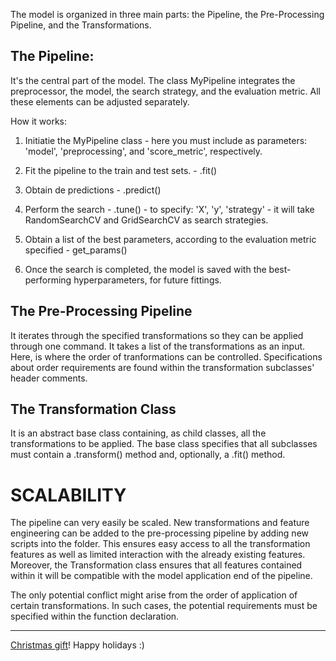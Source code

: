 The model is organized in three main parts: the Pipeline, the Pre-Processing Pipeline, and the Transformations.

## The Pipeline:
It's the central part of the model. The class MyPipeline integrates the preprocessor, the model, the search strategy, and the evaluation metric. All these elements can be adjusted separately.

How it works:

1. Initiatie the MyPipeline class - here you must include as parameters: 'model', 'preprocessing', and 'score_metric', respectively.

2. Fit the pipeline to the train and test sets. - .fit()

3. Obtain de predictions - .predict()

4. Perform the search - .tune() - to specify: 'X', 'y', 'strategy' - it will take RandomSearchCV and GridSearchCV as search strategies. 

5. Obtain a list of the best parameters, according to the evaluation metric specified - get_params()

6. Once the search is completed, the model is saved with the best-performing hyperparameters, for future fittings.

## The Pre-Processing Pipeline
It iterates through the specified transformations so they can be applied through one command. It takes a list of the transformations as an input. Here, is where the order of tranformations can be controlled. Specifications about order requirements are found within the transformation subclasses' header comments.

## The Transformation Class
It is an abstract base class containing, as child classes, all the transformations to be applied. The base class specifies that all subclasses must contain a .transform() method and, optionally, a .fit() method.

# SCALABILITY

The pipeline can very easily be scaled. New transformations and feature engineering can be added to the pre-processing pipeline by adding new scripts into the folder. This ensures easy access to all the transformation features as well as limited interaction with the already existing features. Moreover, the Transformation class ensures that all features contained within it will be compatible with the model application end of the pipeline.

The only potential conflict might arise from the order of application of certain transformations. In such cases, the potential requirements must be specified within the function declaration.

---

[Christmas gift](https://www.youtube.com/watch?v=cbgCFy8YR7E)! Happy holidays :)
